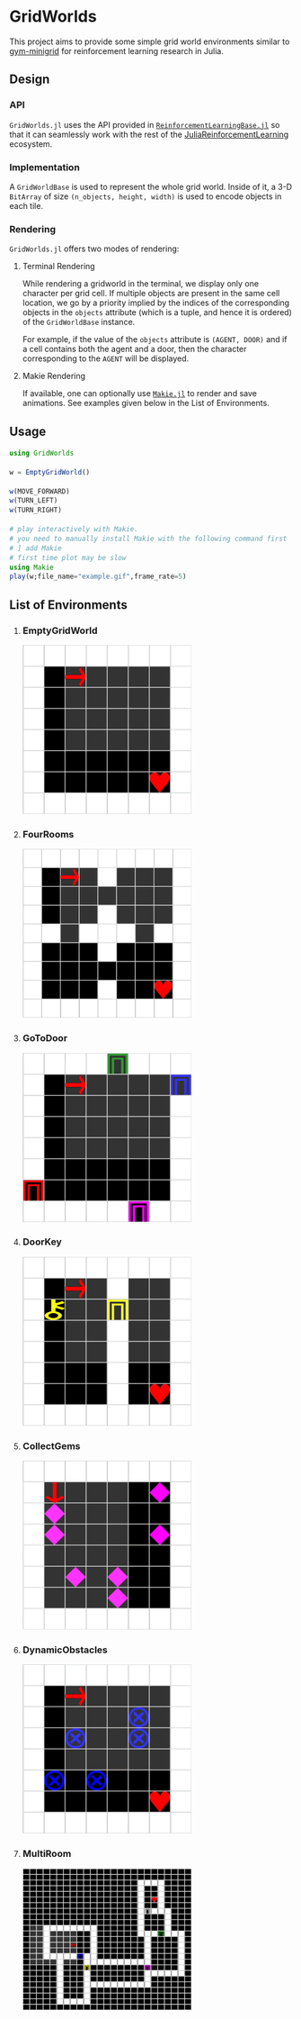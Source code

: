 # GridWorlds

This project aims to provide some simple grid world environments similar to [gym-minigrid](https://github.com/maximecb/gym-minigrid) for reinforcement learning research in Julia.

## Design

### API

`GridWorlds.jl` uses the API provided in [`ReinforcementLearningBase.jl`](https://github.com/JuliaReinforcementLearning/ReinforcementLearningBase.jl) so that it can seamlessly work with the rest of the [JuliaReinforcementLearning](https://github.com/JuliaReinforcementLearning) ecosystem.

### Implementation

A `GridWorldBase` is used to represent the whole grid world. Inside of it, a 3-D `BitArray` of size `(n_objects, height, width)` is used to encode objects in each tile.

### Rendering

`GridWorlds.jl` offers two modes of rendering:

1. Terminal Rendering

    While rendering a gridworld in the terminal, we display only one character per grid cell. If multiple objects are present in the same cell location, we go by a priority implied by the indices of the corresponding objects in the `objects` attribute (which is a tuple, and hence it is ordered) of the `GridWorldBase` instance.

    For example, if the value of the `objects` attribute is `(AGENT, DOOR)` and if a cell contains both the agent and a door, then the character corresponding to the `AGENT` will be displayed.

1. Makie Rendering

    If available, one can optionally use [`Makie.jl`](https://github.com/JuliaPlots/Makie.jl) to render and save animations. See examples given below in the List of Environments.

## Usage

```julia
using GridWorlds

w = EmptyGridWorld()

w(MOVE_FORWARD)
w(TURN_LEFT)
w(TURN_RIGHT)

# play interactively with Makie.
# you need to manually install Makie with the following command first
# ] add Makie
# first time plot may be slow
using Makie
play(w;file_name="example.gif",frame_rate=5)
```

## List of Environments

1. ### EmptyGridWorld

    <img src="https://github.com/JuliaReinforcementLearning/GridWorlds.jl/raw/master/docs/src/assets/img/EmptyGridWorld.gif" width="300px">

1. ### FourRooms

    <img src="https://github.com/JuliaReinforcementLearning/GridWorlds.jl/raw/master/docs/src/assets/img/FourRooms.gif" width="300px">

1. ### GoToDoor

    <img src="https://github.com/JuliaReinforcementLearning/GridWorlds.jl/raw/master/docs/src/assets/img/GoToDoor.gif" width="300px">

1. ### DoorKey

    <img src="https://github.com/JuliaReinforcementLearning/GridWorlds.jl/raw/master/docs/src/assets/img/DoorKey.gif" width="300px">

1. ### CollectGems

    <img src="https://github.com/JuliaReinforcementLearning/GridWorlds.jl/raw/master/docs/src/assets/img/CollectGems.gif" width="300px">

1. ### DynamicObstacles

    <img src="https://github.com/JuliaReinforcementLearning/GridWorlds.jl/raw/master/docs/src/assets/img/DynamicObstacles.gif" width="300px">

1. ### MultiRoom

    <img src="https://github.com/JuliaReinforcementLearning/GridWorlds.jl/raw/master/docs/src/assets/img/MultiRoom.gif" width="300px">
